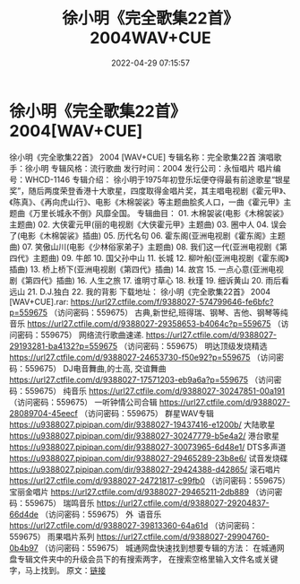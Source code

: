 ﻿---
title: 徐小明《完全歌集22首》2004WAV+CUE
date: 2022-04-29 07:15:57
categories: WAV车载音乐、镜像
tags: 国语流行
---
# 徐小明《完全歌集22首》2004[WAV+CUE]

徐小明《完全歌集22首》 2004
[WAV+CUE]
专辑名称：完全歌集22首
演唱歌手：徐小明
专辑风格：流行歌曲
发行时间：2004
发行公司：永恒唱片
唱片编号：WHCD-1146
专辑介绍：
徐小明于1975年初登乐坛便夺得最有前途歌星“银星奖”，随后两度荣登香港十大歌星，四度取得金唱片奖，其主唱电视剧《霍元甲》、《陈真》、《再向虎山行》、电影《木棉袈裟》等主题曲脍炙人口，一曲《霍元甲》主题曲《万里长城永不倒》风靡全国。
专辑曲目：
01.
木棉袈裟(电影《木棉袈裟》主题曲)
02.
大侠霍元甲(丽的电视剧《大侠霍元甲》主题曲)
03. 圈中人
04.
误会了(电影《木棉袈裟》插曲)
05. 历代名句
06.
霍东阁(亚洲电视剧《霍东阁》主题曲)
07.
笑傲山川(电影《少林俗家弟子》主题曲)
08.
我们这一代(亚洲电视剧《第四代》主题曲)
09. 牛郎
10. 国父孙中山
11. 长城
12.
柳叶船(亚洲电视剧《霍东阁》插曲)
13.
桥上桥下(亚洲电视剧《第四代》插曲)
14. 故宫
15.
一点心意(亚洲电视剧《第四代》插曲)
16. 人生之旅
17. 谁明寸草心
18. 秋瑾
19. 细诉黄山
20. 雨后看远山
21. D.J.独白
22. 我的背影
下载地址：
徐小明《完全歌集22首》 2004 [WAV+CUE].rar: https://url27.ctfile.com/f/9388027-574799646-fe6bfc?p=559675
（访问密码：559675）
古典,新世纪,班得瑞、钢琴、吉他、钢琴等纯音乐
https://url27.ctfile.com/d/9388027-29358653-b4064c?p=559675
（访问密码：559675）
网络流行歌曲速递.
https://url27.ctfile.com/d/9388027-29193281-ba4132?p=559675
（访问密码：559675）
明达顶级发烧精选
https://url27.ctfile.com/d/9388027-24653730-f50e92?p=559675
（访问密码：559675）
DJ电音舞曲,的士高,
交谊舞曲
https://url27.ctfile.com/d/9388027-17571203-eb9a6a?p=559675
（访问密码：559675）
纯音乐
https://url27.ctfile.com/d/9388027-30247851-00a191
（访问密码：559675）
一听钟情公司合辑
https://url27.ctfile.com/d/9388027-28089704-45eecf
（访问密码：559675）
群星WAV专辑
https://u9388027.pipipan.com/dir/9388027-19437416-e1200b/
大陆歌星
https://u9388027.pipipan.com/dir/9388027-30247779-b5e4a2/
港台歌星
https://u9388027.pipipan.com/dir/9388027-30073965-6d48e1/
DTS多声道
https://u9388027.pipipan.com/dir/9388027-29465289-23b8e6/
试音发烧碟
https://u9388027.pipipan.com/dir/9388027-29424388-d42865/
滚石唱片
https://url27.ctfile.com/d/9388027-24721817-c99fb0
（访问密码：559675）
宝丽金唱片
https://url27.ctfile.com/d/9388027-29465211-2db889
（访问密码：559675）
瑞鸣音乐
https://url27.ctfile.com/d/9388027-29204837-66d4de
（访问密码：559675）
外  语音乐
https://url27.ctfile.com/d/9388027-39813360-64a61d
（访问密码：559675）
雨果唱片系列
https://url27.ctfile.com/d/9388027-29904760-0b4b97
（访问密码：559675）
城通网盘快速找到想要专辑的方法：
在城通网盘专辑文件夹中的升级会员下的有搜索两字，
在搜索空格里输入文件名或关键字，马上找到。
原文：[链接](https://blog.sina.com.cn/s/blog_1647c7e7601030wxf.html)
